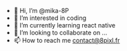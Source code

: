 - 👋 Hi, I’m @mika-8P
- 👀 I’m interested in coding
- 🌱 I’m currently learning react native
- 💞️ I’m looking to collaborate on ...
- 📫 How to reach me contact@8pixl.fr

<!---
mika-8P/mika-8P is a ✨ special ✨ repository because its `README.md` (this file) appears on your GitHub profile.
You can click the Preview link to take a look at your changes.
--->
